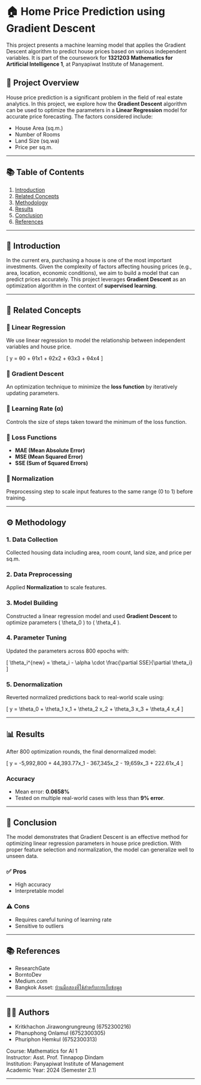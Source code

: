 # 🏠 Home Price Prediction using Gradient Descent

This project presents a machine learning model that applies the Gradient Descent algorithm to predict house prices based on various independent variables. It is part of the coursework for **1321203 Mathematics for Artificial Intelligence 1**, at Panyapiwat Institute of Management.

## 📌 Project Overview

House price prediction is a significant problem in the field of real estate analytics. In this project, we explore how the **Gradient Descent** algorithm can be used to optimize the parameters in a **Linear Regression** model for accurate price forecasting. The factors considered include:

- House Area (sq.m.)
- Number of Rooms
- Land Size (sq.wa)
- Price per sq.m.

---

## 📚 Table of Contents

1. [Introduction](#introduction)
2. [Related Concepts](#related-concepts)
3. [Methodology](#methodology)
4. [Results](#results)
5. [Conclusion](#conclusion)
6. [References](#references)

---

## 🧩 Introduction

In the current era, purchasing a house is one of the most important investments. Given the complexity of factors affecting housing prices (e.g., area, location, economic conditions), we aim to build a model that can predict prices accurately. This project leverages **Gradient Descent** as an optimization algorithm in the context of **supervised learning**.

---

## 📖 Related Concepts

### 🔹 Linear Regression

We use linear regression to model the relationship between independent variables and house price.

\[
y = θ0 + θ1x1 + θ2x2 + θ3x3 + θ4x4
\]

### 🔹 Gradient Descent

An optimization technique to minimize the **loss function** by iteratively updating parameters.

### 🔹 Learning Rate (α)

Controls the size of steps taken toward the minimum of the loss function.

### 🔹 Loss Functions

- **MAE (Mean Absolute Error)**
- **MSE (Mean Squared Error)**
- **SSE (Sum of Squared Errors)**

### 🔹 Normalization

Preprocessing step to scale input features to the same range (0 to 1) before training.

---

## ⚙️ Methodology

### 1. Data Collection

Collected housing data including area, room count, land size, and price per sq.m.

### 2. Data Preprocessing

Applied **Normalization** to scale features.

### 3. Model Building

Constructed a linear regression model and used **Gradient Descent** to optimize parameters \( \theta_0 \) to \( \theta_4 \).

### 4. Parameter Tuning

Updated the parameters across 800 epochs with:

\[
\theta_i^{new} = \theta_i - \alpha \cdot \frac{\partial SSE}{\partial \theta_i}
\]

### 5. Denormalization

Reverted normalized predictions back to real-world scale using:

\[
y = \theta_0 + \theta_1 x_1 + \theta_2 x_2 + \theta_3 x_3 + \theta_4 x_4
\]

---

## 📊 Results

After 800 optimization rounds, the final denormalized model:

\[
y = -5,992,800 + 44,393.77x_1 - 367,345x_2 - 19,659x_3 + 222.61x_4
\]

### Accuracy

- Mean error: **0.0658%**
- Tested on multiple real-world cases with less than **9% error**.

---

## 🧠 Conclusion

The model demonstrates that Gradient Descent is an effective method for optimizing linear regression parameters in house price prediction. With proper feature selection and normalization, the model can generalize well to unseen data.

### ✅ Pros

- High accuracy
- Interpretable model

### ⚠️ Cons

- Requires careful tuning of learning rate
- Sensitive to outliers

---

## 📚 References

- ResearchGate
- BorntoDev
- Medium.com
- Bangkok Asset: [บ้านมือสองที่ใช้สำหรับการเก็บข้อมูล](https://www.bangkokassets.com)

---

## 👨‍💻 Authors

- Kritkhachon Jirawongrungreung (6752300216)
- Phanuphong Onlamul (6752300305)
- Phuriphon Hemkul (6752300313)

Course: Mathematics for AI 1  
Instructor: Asst. Prof. Tinnapop Dindam  
Institution: Panyapiwat Institute of Management  
Academic Year: 2024 (Semester 2.1)

---
